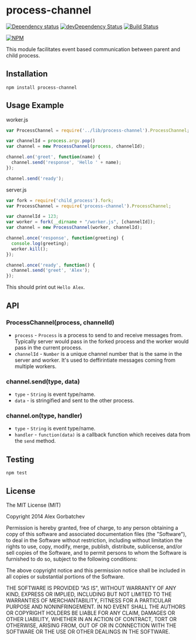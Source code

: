 # process-channel

[![Dependency status](http://img.shields.io/david/alexgorbatchev/process-channel.svg?style=flat)](https://david-dm.org/alexgorbatchev/process-channel)
[![devDependency Status](http://img.shields.io/david/dev/alexgorbatchev/process-channel.svg?style=flat)](https://david-dm.org/alexgorbatchev/process-channel#info=devDependencies)
[![Build Status](http://img.shields.io/travis/alexgorbatchev/process-channel.svg?style=flat&branch=master)](https://travis-ci.org/alexgorbatchev/process-channel)

[![NPM](https://nodei.co/npm/process-channel.svg?style=flat)](https://npmjs.org/package/process-channel)

This module facilitates event based communication between parent and child process.

## Installation

    npm install process-channel

## Usage Example

worker.js

```javascript
var ProcessChannel = require('../lib/process-channel').ProcessChannel;

var channelId = process.argv.pop()
var channel = new ProcessChannel(process, channelId);

channel.on('greet', function(name) {
  channel.send('response', 'Hello ' + name);
});

channel.send('ready');
```

server.js

```javascript
var fork = require('child_process').fork;
var ProcessChannel = require('process-channel').ProcessChannel;

var channelId = 123;
var worker = fork(__dirname + "/worker.js", [channelId]);
var channel = new ProcessChannel(worker, channelId);

channel.once('response', function(greeting) {
  console.log(greeting);
  worker.kill();
});

channel.once('ready', function() {
  channel.send('greet', 'Alex');
});
```

This should print out `Hello Alex`.

## API

### ProcessChannel(process, channelId)

* `process` - `Process` is a process to send to and receive messages from. Typically server would pass in the forked process and the worker would pass in the current process.
* `channelId` - `Number` is a unique channel number that is the same in the server and worker. It's used to deffirintiate messages coming from multiple workers.

### channel.send(type, data)

* `type` - `String` is event type/name.
* `data` - is stringified and sent to the other process.

### channel.on(type, handler)

* `type` - `String` is event type/name.
* `handler` - `function(data)` is a callback function which receives data from the `send` method.

## Testing

    npm test

## License

The MIT License (MIT)

Copyright 2014 Alex Gorbatchev

Permission is hereby granted, free of charge, to any person obtaining a copy
of this software and associated documentation files (the "Software"), to deal
in the Software without restriction, including without limitation the rights
to use, copy, modify, merge, publish, distribute, sublicense, and/or sell
copies of the Software, and to permit persons to whom the Software is
furnished to do so, subject to the following conditions:

The above copyright notice and this permission notice shall be included in
all copies or substantial portions of the Software.

THE SOFTWARE IS PROVIDED "AS IS", WITHOUT WARRANTY OF ANY KIND, EXPRESS OR
IMPLIED, INCLUDING BUT NOT LIMITED TO THE WARRANTIES OF MERCHANTABILITY,
FITNESS FOR A PARTICULAR PURPOSE AND NONINFRINGEMENT. IN NO EVENT SHALL THE
AUTHORS OR COPYRIGHT HOLDERS BE LIABLE FOR ANY CLAIM, DAMAGES OR OTHER
LIABILITY, WHETHER IN AN ACTION OF CONTRACT, TORT OR OTHERWISE, ARISING FROM,
OUT OF OR IN CONNECTION WITH THE SOFTWARE OR THE USE OR OTHER DEALINGS IN
THE SOFTWARE.

